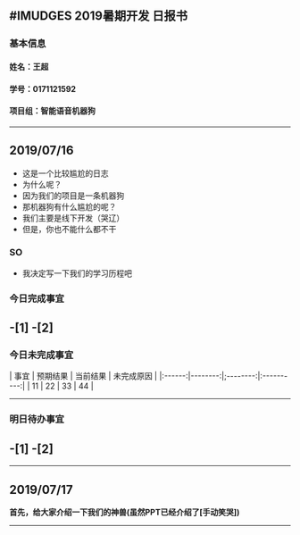 #IMUDGES 2019暑期开发 日报书
--------------
### 基本信息
#### 姓名：王超
####  学号：0171121592
#### 项目组：智能语音机器狗
------

## 2019/07/16

- 这是一个比较尴尬的日志
- 为什么呢？ 
- 因为我们的项目是一条机器狗
- 那机器狗有什么尴尬的呢？
- 我们主要是线下开发（哭辽）
- 但是，你也不能什么都不干
### SO
- 我决定写一下我们的学习历程吧



### 今日完成事宜
-[1]
-[2]
------------------------
### 今日未完成事宜
| 事宜 | 预期结果 | 当前结果 | 未完成原因 |
|:------:|--------:|;--------:|:----------:|
| 11   | 22      |  33    |    44     |

------
### 明日待办事宜
-[1]
-[2]
--------
---------------------
## 2019/07/17
**首先，给大家介绍一下我们的神兽(虽然PPT已经介绍了[手动笑哭])**






-----------------

